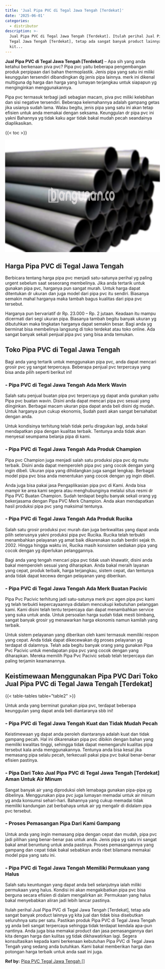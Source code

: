 ```yaml
---
title: 'Jual Pipa PVC di Tegal Jawa Tengah [Terdekat]'
date: '2025-06-01'
categories:
  - distributor
description: >-
  Jual Pipa PVC di Tegal Jawa Tengah [Terdekat]. Itulah perihal Jual Pipa PVC di
  Tegal Jawa Tengah [Terdekat], tetap ada sangat banyak product lainnya yg
  kit...
---
```


**Jual Pipa PVC di Tegal Jawa Tengah \[Terdekat\]** – Apa sih yang anda ketahui berkenaan piva pvc? Pipa pvc yaitu beberapa pengembangan produk perpipaan dari bahan thermoplastik. Jenis pipa yang satu ini miliki keunggulan tersendiri dibandingkan dg jenis pipa lainnya. merk ini dikenal multiguna dg harga dan harga yang lumayan terjangkau untuk siapapun yg menginginkan menggunakannya.

Pipa pvc termasuk terbagi jadi sebagian macam, piva pvc miliki kelebihan dan sisi negative tersendiri. Beberapa kelemahannya adalah gampang getas jika usianya sudah lama. Walau begitu, jenis pipa yang satu ini akan tetap efisien untuk anda memakai dengan seksama. Keunggulan dr pipa pvc ini yakni Bahannya yg tidak kaku agar tidak bakal mudah pecah seandainya diaplikasikan.

{{< toc >}}

![Jual Pipa PVC di Tegal Jawa Tengah [Terdekat]](/images/jaul-pipa-pvc-41.png)

## Harga Pipa PVC di Tegal Jawa Tengah

Berbicara tentang harga pipa pvc menjadi satu-satunya perihal yg paling urgent sebelum saat seseorang membelinya. Jika anda tertarik untuk gunakan pipa pvc, harganya pun sangat murah. Untuk harga dapat ditentukan dr ukuran dan juga model dari pipa pvc itu sendiri. Biasanya semakin mahal harganya maka tambah bagus kualitas dari pipa pvc tersebut.

Harganya pun bervariatif dr Rp. 23.000 – Rp. 2 jutaan. Keadaan itu mampu dicermati dari segi ukuran pipa. Biasanya tambah begitu banyak ukuran yg dibutuhkan maka tingkatan harganya dapat semakin besar. Bagi anda yg berminat bisa membelinya langsung di toko terdekat atau toko online. Ada sangat banyak sekali penjual pipa pvc yang bisa anda temukan.

## Toko Pipa PVC di Tegal Jawa Tengah

Bagi anda yang tertarik untuk menggunakan pipa pvc, anda dapat mencari grosir pvc yg sangat terpercaya. Beberapa penjual pvc terpercaya yang bisa anda pilih seperti berikut ini!

### \- Pipa PVC di Tegal Jawa Tengah Ada Merk Wavin

Salah satu penjual buatan pipa pvc terpercaya yg dapat anda gunakan yaitu Pipa pvc buatan wavin. Disini anda dapat mencari pipa pvc sesuai yang diinginkan. Berbagai macam ukuran pipa dapat anda beli disini dg mudah. Untuk harganya pun cukup ekonomis, Sudah pasti akan sangat bersahabat dengan anda.

Untuk kondisinya terhitung telah tidak perlu diragukan lagi, anda bakal mendapatkan pipa dengan kualitas terbaik. Tentunya anda tidak akan menyesal seumpama belanja pipa di kami.

### \- Pipa PVC di Tegal Jawa Tengah Ada Produk Champion

Pipa pvc Champion juga menjadi salah satu produksi pipa pvc dg mutu terbaik. Disini anda dapat memperoleh pipa pvc yang cocok dengan yang ingin dibeli. Ukuran pipa yang dihidangkan juga sangat lengkap. Berbagai model pipa pvc bisa anda menentukan yang cocok dengan yg ingin dibeli.

Anda juga bisa pakai jasa Pengaplikasian pipa pvc di Kami. Anda bisa mampir ke area kami segera atau menghubunginya melalui situs resmi dr Pipa PVC Buatan Champion. Sudah terdapat begitu banyak sekali orang yg bekerjasama dengan Pipa PVC Merk Champion. Anda akan mendapatkan hasil produksi pipa pvc yang maksimal tentunya.

### \- Pipa PVC di Tegal Jawa Tengah Ada Produk Rucika

Salah satu grosir produksi pvc murah dan juga berkwalitas yang dapat anda pilih seterusnya yakni produksi pipa pvc Rucika. Rucika telah terbukti menambahkan pelayanan yg amat baik dikarenakan sudah berdiri sejak th. 2002. Hingga hingga waktu ini, Rucika masih konsisten sediakan pipa yang cocok dengan yg diperlukan pelanggannya.

Bagi anda yang tengah mencari pipa pvc tidak usah khawatir, disini anda bakal memperoleh sesuai yang diharapkan. Anda bakal meraih layanan yang cepat, produk terbaik, harga terjangkau, sistem cepat, dan tentunya anda tidak dapat kecewa dengan pelayanan yang diberikan.

### \- Pipa PVC di Tegal Jawa Tengah Ada Merk Buatan Pacivic

Pipa Pvc Pacivic terhitung jadi satu-satunya merk pvc agen pipa pvc kami yg telah terbukti kepercayaannya didalam mencukupi kebutuhan pelanggan kami. Kami disini telah tentu terpercaya dan dapat menambahkan service yang suka untuk anda. Untuk persoalan harga sudah tidak mesti bimbang, sangat banyak grosir yg menawarkan harga ekonomis namun kamilah yang terbaik.

Untuk sistem pelayanan yang diberikan oleh kami termasuk memiliki respon yang cepat. Anda tidak dapat dikecewakan dg proses pelayanan yg terdapat di dalamnya. Telah ada begitu banyak orang yang gunakan Pipa Pvc Pacivic untuk mendapatan pipa pvc yang cocok dengan yang diharapkan. Mereka memilih Pipa Pvc Pacivic sebab telah terpercaya dan paling terjamin keamanannya.

## Keistimewaan Menggunakan Pipa PVC Dari Toko Jual Pipa PVC di Tegal Jawa Tengah \[Terdekat\]

{{< table-tables table="table2" >}}

Untuk anda yang berminat gunakan pipa pvc, terdapat beberapa keunggulan yang dapat anda beli diantaranya sbb ini!

### \- Pipa PVC di Tegal Jawa Tengah Kuat dan Tidak Mudah Pecah

Keistimewaan yg dapat anda peroleh diantaranya adalah kuat dan tidak gampang pecah. Hal ini dikarenakan pipa pvc dibikin dengan bahan yang memiliki kwalitas tinggi, sehingga tidak dapat memengaruhi kualitas pipa tersebut kala anda menggunakannya. Tentunya anda bisa kesal jika memasang pipa selalu pecah, terkecuali pakai pipa pvc bakal benar-benar efisien pastinya.

### \- Pipa Dari Toko Jual Pipa PVC di Tegal Jawa Tengah \[Terdekat\] Aman Untuk Air Minum

Sangat banyak air yang diproduksi oleh lemabaga gunakan pipa-pipa yg dibelinya. Menggunakan pipa pvc juga lumayan memadai untuk air minum yg anda konsumsi sehari-hari. Bahannya yang cukup memadai tidak memiliki kandungan zat berbahaya untuk air yg mengalir di didalam pipa pvc tersebut.

### \- Proses Pemasangan Pipa Dari Kami Gampang

Untuk anda yang ingin memasang pipa dengan cepat dan mudah, pipa pvc jadi pilihan yang benar-benar pas untuk anda. Jenis pipa yg satu ini sangat bakal amat beruntung untuk anda pastinya. Proses pemasangannya yang gampang dan cepat tidak bakal sebabkan anda ribet bilamana memakai model pipa yang satu ini.

### \- Pipa PVC di Tegal Jawa Tengah Memiliki Permukaan yang Halus

Salah satu keuntungan yang dapat anda beli selanjutnya ialah miliki permukaan yang halus. Kondisi ini akan mengakibatkan pipa pvc bisa berguna secara efisien di dalam mengalirkan air. Permukaan yang halus bakal menyebabkan aliran jadi lebih lancar pastinya.

Itulah perihal Jual Pipa PVC di Tegal Jawa Tengah \[Terdekat\], tetap ada sangat banyak product lainnya yg kita jual dan tidak bisa disebutkan seluruhnya satu per satu. Pastikan produk Pipa PVC di Tegal Jawa Tengah yg anda beli sangat terpercaya sehingga tidak terdapat kendala apa-pun nantinya. Anda juga bisa memakai product dan jasa pemasangannya dari kita dengan harga dan kulitas yg tidak dikhawatirkan lagi. Segera konsultasikan kepada kami berkenaan kebutuhan Pipa PVC di Tegal Jawa Tengah yang sedang anda butuhkan. Kami bakal memberikan harga dan potongan harga terbaik untuk anda saat ini juga.

**Ref by:** [Pipa PVC Tegal Jawa Tengah []](https://id.wikipedia.org/wiki/Pipa)
